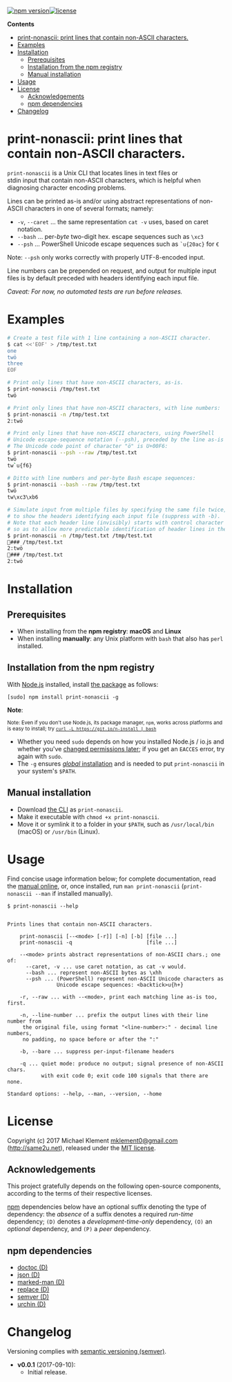 [![npm version](https://img.shields.io/npm/v/print-nonascii.svg)](https://npmjs.com/package/print-nonascii)[![license](https://img.shields.io/badge/license-MIT-blue.svg)](https://github.com/mklement0/print-nonascii/blob/master/LICENSE.md)

<!-- START doctoc generated TOC please keep comment here to allow auto update -->
<!-- DON'T EDIT THIS SECTION, INSTEAD RE-RUN doctoc TO UPDATE -->

**Contents**

- [print-nonascii: print lines that contain non-ASCII characters.](#print-nonascii-print-lines-that-contain-non-ascii-characters)
- [Examples](#examples)
- [Installation](#installation)
  - [Prerequisites](#prerequisites)
  - [Installation from the npm registry](#installation-from-the-npm-registry)
  - [Manual installation](#manual-installation)
- [Usage](#usage)
- [License](#license)
  - [Acknowledgements](#acknowledgements)
  - [npm dependencies](#npm-dependencies)
- [Changelog](#changelog)

<!-- END doctoc generated TOC please keep comment here to allow auto update -->

# print-nonascii: print lines that contain non-ASCII characters.

`print-nonascii` is a Unix CLI that locates lines in text files or   
stdin input that contain non-ASCII characters, which is helpful when  
diagnosing character encoding problems.

Lines can be printed as-is and/or using abstract representations of non-ASCII
characters in one of several formats; namely:

* `-v`, `--caret` ... the same representation `cat -v` uses, based on caret notation.
* `--bash` ... per-_byte_ two-digit hex. escape sequences such as `\xc3`
* `--psh` ... PowerShell Unicode escape sequences such as `` `u{20ac} `` for `€`

Note: `--psh` only works correctly with properly UTF-8-encoded input.

Line numbers can be prepended on request, and output for multiple input
files is by default preceded with headers identifying each input file.

_Caveat: For now, no automated tests are run before releases._

# Examples

```sh
# Create a test file with 1 line containing a non-ASCII character.
$ cat <<'EOF' > /tmp/test.txt
one
twö
three
EOF

# Print only lines that have non-ASCII characters, as-is.
$ print-nonascii /tmp/test.txt
twö

# Print only lines that have non-ASCII characters, with line numbers:
$ print-nonascii -n /tmp/test.txt
2:twö

# Print only lines that have non-ASCII characters, using PowerShell 
# Unicode escape-sequence notation (--psh), preceded by the line as-is (--raw).
# The Unicode code point of character "ö" is U+00F6:
$ print-nonascii --psh --raw /tmp/test.txt
twö
tw`u{f6}

# Ditto with line numbers and per-byte Bash escape sequences:
$ print-nonascii --bash --raw /tmp/test.txt
twö
tw\xc3\xb6

# Simulate input from multiple files by specifying the same file twice, so as 
# to show the headers identifying each input file (suppress with -b).
# Note that each header line (invisibly) starts with control character U+0001, 
# so as to allow more predictable identification of header lines in the output.
$ print-nonascii -n /tmp/test.txt /tmp/test.txt 
### /tmp/test.txt
2:twö
### /tmp/test.txt
2:twö
```

# Installation

## Prerequisites

* When installing from the **npm registry**: **macOS** and **Linux**
* When installing **manually**: any Unix platform with `bash` that also has `perl` installed.

## Installation from the npm registry

With [Node.js](http://nodejs.org/) installed, install [the package](https://www.npmjs.com/package/print-nonascii) as follows:

    [sudo] npm install print-nonascii -g

**Note**:

<sup>Note: Even if you don't use Node.js, its package manager, `npm`, works across platforms and is easy to install; try [`curl -L https://git.io/n-install | bash`](https://github.com/mklement0/n-install)</sup>

* Whether you need `sudo` depends on how you installed Node.js / io.js and whether you've [changed permissions later](https://docs.npmjs.com/getting-started/fixing-npm-permissions); if you get an `EACCES` error, try again with `sudo`.
* The `-g` ensures [_global_ installation](https://docs.npmjs.com/getting-started/installing-npm-packages-globally) and is needed to put `print-nonascii` in your system's `$PATH`.

## Manual installation

* Download [the CLI](https://raw.githubusercontent.com/mklement0/print-nonascii/stable/bin/print-nonascii) as `print-nonascii`.
* Make it executable with `chmod +x print-nonascii`.
* Move it or symlink it to a folder in your `$PATH`, such as `/usr/local/bin` (macOS) or `/usr/bin` (Linux).

# Usage

Find concise usage information below; for complete documentation, read the [manual online](doc/print-nonascii.md), or, once installed, run `man print-nonascii` (`print-nonascii --man` if installed manually).

<!-- DO NOT EDIT THE FENCED CODE BLOCK and RETAIN THIS COMMENT: The fenced code block below is updated by `make update-readme/release` with CLI usage information. -->

```nohighlight
$ print-nonascii --help


Prints lines that contain non-ASCII characters.

    print-nonascii [--<mode> [-r]] [-n] [-b] [file ...]
    print-nonascii -q                        [file ...]

    --<mode> prints abstract representations of non-ASCII chars.; one of:
      --caret, -v ... use caret notation, as cat -v would.
      --bash ... represent non-ASCII bytes as \xhh 
      --psh ... (PowerShell) represent non-ASCII Unicode characters as  
                Unicode escape sequences: <backtick>u{h+}
    
    -r, --raw ... with --<mode>, print each matching line as-is too, first.

    -n, --line-number ... prefix the output lines with their line number from  
     the original file, using format "<line-number>:" - decimal line numbers,  
     no padding, no space before or after the ":"

    -b, --bare ... suppress per-input-filename headers

    -q ... quiet mode: produce no output; signal presence of non-ASCII chars.  
           with exit code 0; exit code 100 signals that there are none.

Standard options: --help, --man, --version, --home
```

<!-- DO NOT EDIT THE NEXT CHAPTER and RETAIN THIS COMMENT: The next chapter is updated by `make update-readme/release` with the contents of 'LICENSE.md'. ALSO, LEAVE AT LEAST 1 BLANK LINE AFTER THIS COMMENT. -->

# License

Copyright (c) 2017 Michael Klement <mklement0@gmail.com> (http://same2u.net), released under the [MIT license](https://spdx.org/licenses/MIT#licenseText).

## Acknowledgements

This project gratefully depends on the following open-source components, according to the terms of their respective licenses.

[npm](https://www.npmjs.com/) dependencies below have an optional suffix denoting the type of dependency: the *absence* of a suffix denotes a required *run-time* dependency; `(D)` denotes a *development-time-only* dependency, `(O)` an *optional* dependency, and `(P)` a *peer* dependency.

<!-- DO NOT EDIT THE NEXT CHAPTER and RETAIN THIS COMMENT: The next chapter is updated by `make update-readme/release` with the dependencies from 'package.json'. ALSO, LEAVE AT LEAST 1 BLANK LINE AFTER THIS COMMENT. -->

## npm dependencies

* [doctoc (D)](https://github.com/thlorenz/doctoc#readme)
* [json (D)](https://github.com/trentm/json#readme)
* [marked-man (D)](https://github.com/kapouer/marked-man#readme)
* [replace (D)](https://github.com/harthur/replace#readme)
* [semver (D)](https://github.com/npm/node-semver#readme)
* [urchin (D)](https://github.com/tlevine/urchin#readme)

<!-- DO NOT EDIT THE NEXT CHAPTER and RETAIN THIS COMMENT: The next chapter is updated by `make update-readme/release` with the contents of 'CHANGELOG.md'. ALSO, LEAVE AT LEAST 1 BLANK LINE AFTER THIS COMMENT. -->

# Changelog

Versioning complies with [semantic versioning (semver)](http://semver.org/).

<!-- RETAIN THIS COMMENT. An entry template for a new version is automatically added each time `make version` is called. Fill in changes afterward. -->

* **v0.0.1** (2017-09-10):
  * Initial release.

